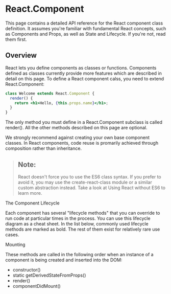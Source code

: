# React.Component

This page contains a detailed API reference for the React component class definition. It assumes you're familiar with fundamental React concepts, such as Components and Props, as well as State and Lifecycle. If you're not, read them first.

## Overview

React lets you define components as classes or functions. Components defined as classes currently provide more features which are described in detail on this page. To define a React component calss, you need to extend React.Component:

```jsx
class Welcome extends React.Component {
  render() {
    return <h1>Hello, {this.props.name}</h1>;
  }
}
```

The only method you must define in a React.Component subclass is called render(). All the other methods described on this page are optional.

We strongly recommend against creating your own base component classes. In React components, code reuse is promarily achieved through composition rather than inheritance.

> ## Note:
>
> React doesn't force you to use the ES6 class syntax. If you prefer to avoid it, you may use the create-react-class module or a similar custom abstraction instead. Take a look at Using React without ES6 to learn more.

The Component Lifecycle

Each component has several "lifecycle methods" that you can override to run code at particular times in the process. You can use this lifecycle diagram as a cheat sheet. In the list below, commonly used lifecycle methods are marked as bold. The rest of them exist for relatively rare use cases.

Mounting

These methods are called in the following order when an instance of a component is being created and inserted into the DOM:

- constructor()
- static getDerivedStateFromProps()
- render()
- componentDidMount()
